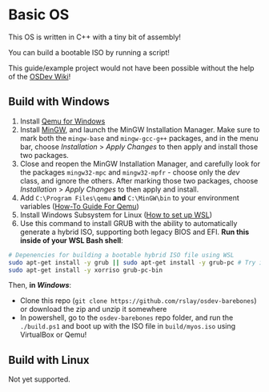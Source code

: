# Basic OS

This OS is written in C++ with a tiny bit of assembly!

You can build a bootable ISO by running a script!

This guide/example project would not have been possible without the help of the [OSDev Wiki](https://wiki.osdev.org/Main_Page)!

## Build with Windows

  1. Install [Qemu for Windows](https://qemu.weilnetz.de/w64/)
  2. Install [MinGW](https://sourceforge.net/projects/mingw/), and launch the MinGW Installation Manager. Make sure to mark both the `mingw-base` and `mingw-gcc-g++` packages, and in the menu bar, choose _Installation_ > _Apply Changes_ to then apply and install those two packages.
  3. Close and reopen the MinGW Installation Manager, and carefully look for the packages `mingw32-mpc` and `mingw32-mpfr` - choose only the _dev_ class, and ignore the others. After marking those two packages, choose _Installation_ > _Apply Changes_ to then apply and install.
  4. Add `C:\Program Files\qemu` **and** `C:\MinGW\bin` to your environment variables ([How-To Guide For Qemu](https://www.youtube.com/watch?v=al1cnTjeayk))
  5. Install Windows Subsystem for Linux ([How to set up WSL](https://youtu.be/Cvrqmq9A3tA?t=107))
  6. Use this command to install GRUB with the ability to automatically generate a hybrid ISO, supporting both legacy BIOS and EFI. **Run this inside of your WSL Bash shell**:

```bash
# Depenencies for building a bootable hybrid ISO file using WSL
sudo apt-get install -y grub || sudo apt-get install -y grub-pc # Try installing `grub` and if it fails, install `grub-pc` instead
sudo apt-get install -y xorriso grub-pc-bin
```

Then, **in _Windows_**:
- Clone this repo (`git clone https://github.com/rslay/osdev-barebones`) or download the zip and unzip it somewhere
- In powershell, go to the `osdev-barebones` repo folder, and run the `./build.ps1` and boot up with the ISO file in `build/myos.iso` using VirtualBox or Qemu!


## Build with Linux

Not yet supported.


<!--
> NOTE: Don't use Windows Subsystem for Linux here - it has known bugs and won't work!
>
> Only tested on Debian, should work on all Debian-based systems, such as Ubuntu.

Install all needed dependencies with these commands:

```bash
# Dependencies for compiling kernel
sudo apt-get update
sudo apt-get install -y build-essential binutils bison flex libgmp3-dev libmpc-dev libmpfr-dev texinfo libisl-dev lib32z1 lib32ncurses5 libc6

# Depenencies for building a bootable hybrid ISO file using WSL
sudo apt-get install -y xorriso grub-legacy grub-pc-bin

# For qemu, to run the image
sudo apt-get install -y qemu-system-i386
```

Then run `./build.sh` and boot up with the ISO file in `build/myos.iso` using VirtualBox or Qemu!
-->
